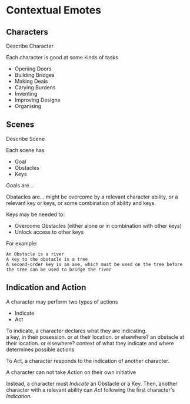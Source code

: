 # Contextual Emotes

## Characters

Describe Character

Each character is good at some kinds of tasks

- Opening Doors
- Building Bridges
- Making Deals
- Carying Burdens
- Inventing
- Improving Designs
- Organising

## Scenes

Describe Scene

Each scene has

- Goal
- Obstacles
- Keys

Goals are...

Obatacles are... might be overcome by a relevant character ability, or a relevant key or keys, or some combination of ability and keys.

Keys may be needed to:

- Overcome Obstacles (either alone or in combination with other keys)
- Unlock access to other keys

For example:

    An Obstacle is a river
    A key to the obstacle is a tree
    A second-order key is an axe, which must be used on the tree before the tree can be used to bridge the river

## Indication and Action

A character may perform two types of actions

- Indicate
- Act

To indicate, a character declares what they are indicating.  
	a key, in their posession.  or at their location.  or elsewhere?
	an obstacle at their location. or elsewhere?
	context of what they indicate and where determines possible actions

To Act, a character responds to the indication of another character.

A character can not take *Action* on their own initiative

Instead, a character must *Indicate* an Obstacle or a Key.  Then, another character with a relevant ability can *Act* following the first character's *Indication*.
